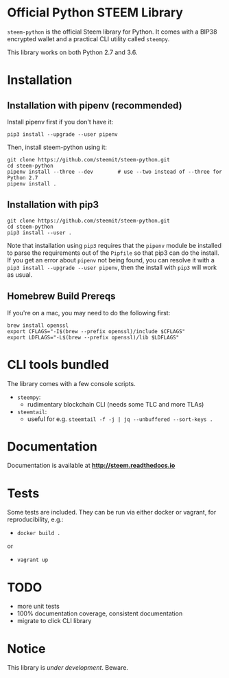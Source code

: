 # Official Python STEEM Library

`steem-python` is the official Steem library for Python. It comes with a
BIP38 encrypted wallet and a practical CLI utility called `steempy`.

This library works on both Python 2.7 and 3.6.

# Installation

## Installation with pipenv (recommended)

Install pipenv first if you don't have it:

`pip3 install --upgrade --user pipenv`

Then, install steem-python using it:

```
git clone https://github.com/steemit/steem-python.git
cd steem-python
pipenv install --three --dev        # use --two instead of --three for Python 2.7
pipenv install .
```

## Installation with pip3

```
git clone https://github.com/steemit/steem-python.git
cd steem-python
pip3 install --user .
```

Note that installation using `pip3` requires that the `pipenv` module be installed to parse the requirements out of the `Pipfile` so that pip3 can do the install.  If you get an error about `pipenv` not being found, you can resolve it with a `pip3 install --upgrade --user pipenv`, then the install with `pip3` will work as usual.

## Homebrew Build Prereqs

If you're on a mac, you may need to do the following first:

```
brew install openssl
export CFLAGS="-I$(brew --prefix openssl)/include $CFLAGS"
export LDFLAGS="-L$(brew --prefix openssl)/lib $LDFLAGS"
```

# CLI tools bundled

The library comes with a few console scripts.

* `steempy`:
    * rudimentary blockchain CLI (needs some TLC and more TLAs)
* `steemtail`:
    * useful for e.g. `steemtail -f -j | jq --unbuffered --sort-keys .`

# Documentation

Documentation is available at **http://steem.readthedocs.io**

# Tests

Some tests are included.  They can be run via either docker or vagrant,
for reproducibility, e.g.:

* `docker build .`

or

* `vagrant up`

# TODO

* more unit tests
* 100% documentation coverage, consistent documentation
* migrate to click CLI library

# Notice

This library is *under development*.  Beware.
